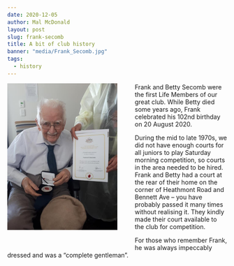 ```yaml
---
date: 2020-12-05
author: Mal McDonald
layout: post
slug: frank-secomb
title: A bit of club history
banner: "media/Frank_Secomb.jpg"
tags:
  - history
---
```


<img src="/media/Frank_Secomb.jpg" width="50%" align="left" style="padding-right: 40px; padding-bottom: 40px;">

Frank and Betty Secomb were the first Life Members of our
great club. While Betty died some years ago, Frank celebrated his 102nd birthday on 20 August 2020.

During the mid to late 1970s, we did not have enough courts for all juniors to play Saturday morning competition, so courts in the area needed to be hired. Frank and Betty had a court at the rear of their home on the corner of Heathmont Road and Bennett Ave – you have probably passed it many times without realising it. They kindly made their court available to the club for competition.

For those who remember Frank, he was always impeccably dressed and was a
“complete gentleman”.
